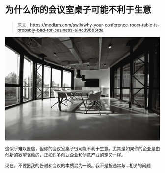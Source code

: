 # 为什么你的会议室桌子可能不利于生意

> 原文：<https://medium.com/swlh/why-your-conference-room-table-is-probably-bad-for-business-a14d89685fda>

![](img/7e11482cdae85433f56e45061fa9d1de.png)

这似乎难以置信，但你的会议室桌子很可能不利于生意。尤其是如果你的企业是由创新的欲望驱动的，正如许多创业企业和创意产业的定义一样。

现在，不要把我的告诫和会议的本质混为一谈。我不是指通常与…相关的问题
